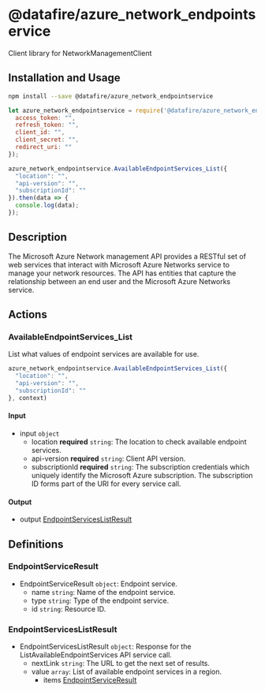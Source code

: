 # @datafire/azure_network_endpointservice

Client library for NetworkManagementClient

## Installation and Usage
```bash
npm install --save @datafire/azure_network_endpointservice
```
```js
let azure_network_endpointservice = require('@datafire/azure_network_endpointservice').create({
  access_token: "",
  refresh_token: "",
  client_id: "",
  client_secret: "",
  redirect_uri: ""
});

azure_network_endpointservice.AvailableEndpointServices_List({
  "location": "",
  "api-version": "",
  "subscriptionId": ""
}).then(data => {
  console.log(data);
});
```

## Description

The Microsoft Azure Network management API provides a RESTful set of web services that interact with Microsoft Azure Networks service to manage your network resources. The API has entities that capture the relationship between an end user and the Microsoft Azure Networks service.

## Actions

### AvailableEndpointServices_List
List what values of endpoint services are available for use.


```js
azure_network_endpointservice.AvailableEndpointServices_List({
  "location": "",
  "api-version": "",
  "subscriptionId": ""
}, context)
```

#### Input
* input `object`
  * location **required** `string`: The location to check available endpoint services.
  * api-version **required** `string`: Client API version.
  * subscriptionId **required** `string`: The subscription credentials which uniquely identify the Microsoft Azure subscription. The subscription ID forms part of the URI for every service call.

#### Output
* output [EndpointServicesListResult](#endpointserviceslistresult)



## Definitions

### EndpointServiceResult
* EndpointServiceResult `object`: Endpoint service.
  * name `string`: Name of the endpoint service.
  * type `string`: Type of the endpoint service.
  * id `string`: Resource ID.

### EndpointServicesListResult
* EndpointServicesListResult `object`: Response for the ListAvailableEndpointServices API service call.
  * nextLink `string`: The URL to get the next set of results.
  * value `array`: List of available endpoint services in a region.
    * items [EndpointServiceResult](#endpointserviceresult)


